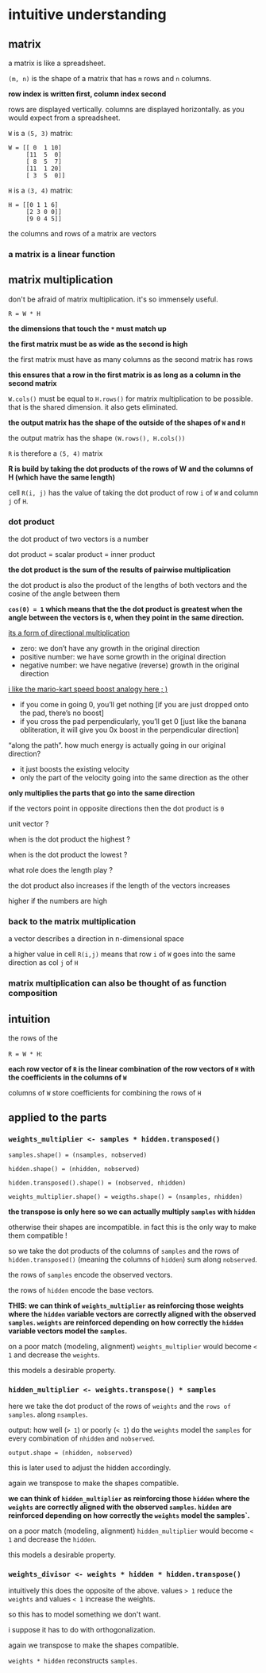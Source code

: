 # intuitive understanding

## matrix

a matrix is like a spreadsheet.

`(m, n)` is the shape of a matrix that has `m` rows and `n` columns.

**row index is written first, column index second**

rows are displayed vertically.
columns are displayed horizontally.
as you would expect from a spreadsheet.

`W` is a `(5, 3)` matrix:
```
W = [[ 0  1 10]
     [11  5  0]
     [ 8  5  7]
     [11  1 20]
     [ 3  5  0]]
```

`H` is a `(3, 4)` matrix:
```
H = [[0 1 1 6]
     [2 3 0 0]]
     [9 0 4 5]]
```

the columns and rows of a matrix are vectors

### a matrix is a linear function

## matrix multiplication

don't be afraid of matrix multiplication. it's so immensely useful.

```
R = W * H
```

**the dimensions that touch the `*` must match up**

**the first matrix must be as wide as the second is high**

the first matrix must have as many columns as the second matrix has rows

**this ensures that a row in the first matrix is as long as a column in the second matrix**

`W.cols()` must be equal to `H.rows()` for matrix multiplication to be possible.
that is the shared dimension. it also gets eliminated.

**the output matrix has the shape of the outside of the shapes of `W` and `H`**

the output matrix has the shape `(W.rows(), H.cols())`

`R` is therefore a `(5, 4)` matrix

**R is build by taking the dot products of the rows of W and the columns of H (which have the same length)**

cell `R(i, j)` has the value of taking the dot product of row `i` of `W` and column `j` of `H`.

### dot product

the dot product of two vectors is a number

dot product = scalar product = inner product

**the dot product is the sum of the results of pairwise multiplication**

the dot product is also the product of the lengths of both vectors and the cosine of the angle between them

**`cos(0) = 1` which means that the the dot product is greatest when the angle between the vectors is `0`,
when they point in the same direction.**

[its a form of directional multiplication](http://betterexplained.com/articles/vector-calculus-understanding-the-dot-product/)

- zero: we don’t have any growth in the original direction
- positive number: we have some growth in the original direction
- negative number: we have negative (reverse) growth in the original direction

[i like the mario-kart speed boost analogy here ; )](http://betterexplained.com/articles/vector-calculus-understanding-the-dot-product/)

- if you come in going 0, you’ll get nothing [if you are just dropped onto the pad, there’s no boost]
- if you cross the pad perpendicularly, you’ll get 0 [just like the banana obliteration, it will give you 0x boost in the perpendicular direction]

“along the path”. how much energy is actually going in our original direction?

- it just boosts the existing velocity
- only the part of the velocity going into the same direction as the other

**only multiplies the parts that go into the same direction**

if the vectors point in opposite directions then the dot product is `0`

unit vector ?

when is the dot product the highest ?

when is the dot product the lowest ?

what role does the length play ?

the dot product also increases if the length of the vectors increases

higher if the numbers are high

### back to the matrix multiplication

a vector describes a direction in n-dimensional space

a higher value in cell `R(i,j)` means that row `i` of `W` goes into the same direction as col `j` of `H`

### matrix multiplication can also be thought of as function composition

## intuition

the rows of the 



`R = W * H`:

**each row vector of `R` is the linear combination of the row vectors of `H` with the coefficients in the columns of `W`**

columns of `W` store coefficients for combining the rows of `H`


## applied to the parts

### `weights_multiplier <- samples * hidden.transposed()`

`samples.shape() = (nsamples, nobserved)`

`hidden.shape() = (nhidden, nobserved)`

`hidden.transposed().shape() = (nobserved, nhidden)`

`weights_multiplier.shape() = weigths.shape() = (nsamples, nhidden)`

**the transpose is only here so we can actually multiply `samples` with `hidden`**

otherwise their shapes are incompatible.
in fact this is the only way to make them compatible !

so we take the dot products of the columns of `samples`
and the rows of `hidden.transposed()` (meaning the columns of `hidden`)
sum along `nobserved`.

the rows of `samples` encode the observed vectors.

the rows of `hidden` encode the base vectors.

**THIS: we can think of `weights_multiplier` as reinforcing those weights where the `hidden` variable
vectors are correctly aligned with the observed `samples`.
`weights` are reinforced depending on how correctly the `hidden` variable vectors model the `samples`.**

on a poor match (modeling, alignment) `weights_multiplier` would become `< 1` and decrease
the `weights`.

this models a desirable property.

### `hidden_multiplier <- weights.transpose() * samples`

here we take the dot product of the rows of `weights` and the `rows of samples`.
along `nsamples`.

output: how well (`> 1`) or poorly (`< 1`) do the `weights` model the `samples` for every
combination of `nhidden` and `nobserved`.

`output.shape = (nhidden, nobserved)`

this is later used to adjust the hidden accordingly.

again we transpose to make the shapes compatible.

**we can think of `hidden_multiplier` as reinforcing those `hidden` where the `weights`
are correctly aligned with the observed `samples`.
`hidden` are reinforced depending on how correctly the `weights` model the samples`.**

on a poor match (modeling, alignment) `hidden_multiplier` would become `< 1` and decrease
the `hidden`.

this models a desirable property.

### `weights_divisor <- weights * hidden * hidden.transpose()`

intuitively this does the opposite of the above.
values `> 1` reduce the `weights` and values `< 1` increase the weights.

so this has to model something we don't want.

i suppose it has to do with orthogonalization.

again we transpose to make the shapes compatible.

`weights * hidden` reconstructs `samples`.

